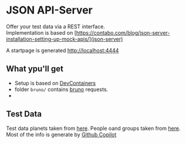# JSON API-Server
Offer your test data via a REST interface.   
Implementation is based on [https://contabo.com/blog/json-server-installation-setting-up-mock-apis/](json-server)

A startpage is generated [http://localhost:4444](http://localhost:4444)

## What ypu'll get

* Setup is based on [DevContainers](https://marketplace.visualstudio.com/items?itemName=ms-vscode-remote.remote-containers)
* folder `bruno/` contains [bruno](https://docs.usebruno.com) requests.
*  


## Test Data

Test data planets taken from  [here](https://memory-alpha.fandom.com/wiki/Category:Planets?from=B). People oand groups taken from [here](https://de.wikipedia.org/wiki/Völker_und_Gruppierungen_im_Star-Trek-Universum). Most of the info is generate by [Github Copilot](https://github.com/copilot/)
